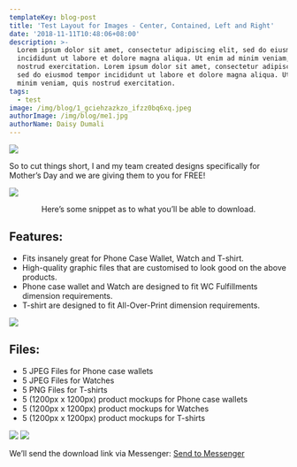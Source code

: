 ```yaml
---
templateKey: blog-post
title: 'Test Layout for Images - Center, Contained, Left and Right'
date: '2018-11-11T10:48:06+08:00'
description: >-
  Lorem ipsum dolor sit amet, consectetur adipiscing elit, sed do eiusmod tempor
  incididunt ut labore et dolore magna aliqua. Ut enim ad minim veniam, quis
  nostrud exercitation. Lorem ipsum dolor sit amet, consectetur adipiscing elit,
  sed do eiusmod tempor incididunt ut labore et dolore magna aliqua. Ut enim ad
  minim veniam, quis nostrud exercitation.
tags:
  - test
image: /img/blog/1_gciehzazkzo_ifzz0bq6xq.jpeg
authorImage: /img/blog/me1.jpg
authorName: Daisy Dumali
---
```

<img src="https://res.cloudinary.com/teembr/image/upload/v1541897210/img/blog/1_GciehzazKZO_ifZZ0Bq6xQ.jpg" class="img-center" />

So to cut things short, I and my team created designs specifically for Mother’s Day and we are giving them to you for FREE!

<img src="https://res.cloudinary.com/teembr/image/upload/v1541897210/img/blog/1_GkOY1Sperp6lOVmYwGAQHw.jpg" class="img-center" />

<p style="text-align: center">Here’s some snippet as to what you’ll be able to download.</p>

## Features:

* Fits insanely great for Phone Case Wallet, Watch and T-shirt.
* High-quality graphic files that are customised to look good on the above products.
* Phone case wallet and Watch are designed to fit WC Fulfillments dimension requirements.
* T-shirt are designed to fit All-Over-Print dimension requirements.

<img src="https://res.cloudinary.com/teembr/image/upload/v1541897210/img/blog/1_GciehzazKZO_ifZZ0Bq6xQ.jpg" class="img-left" />

## Files:

* 5 JPEG Files for Phone case wallets
* 5 JPEG Files for Watches
* 5 PNG Files for T-shirts
* 5 (1200px x 1200px) product mockups for Phone case wallets
* 5 (1200px x 1200px) product mockups for Watches
* 5 (1200px x 1200px) product mockups for T-shirts

<img src="https://res.cloudinary.com/teembr/image/upload/v1541897210/img/blog/1_GkOY1Sperp6lOVmYwGAQHw.jpg" class="img-right" />

<img src="https://res.cloudinary.com/teembr/image/upload/v1541897210/img/blog/1_GkOY1Sperp6lOVmYwGAQHw.jpg" class="img-contained" />

<p class="custom-hr"></p>

<p>We’ll send the download link via Messenger: <a class="btn" href="https://m.me/teembrdesigns?ref= w1806272" style="width: 250px">Send to Messenger</a></p>
